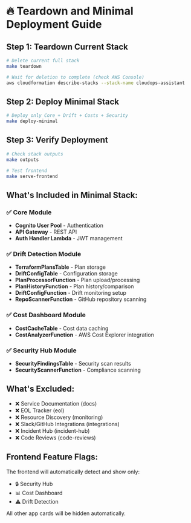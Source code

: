 # 🔥 Teardown and Minimal Deployment Guide

## Step 1: Teardown Current Stack
```bash
# Delete current full stack
make teardown

# Wait for deletion to complete (check AWS Console)
aws cloudformation describe-stacks --stack-name cloudops-assistant
```

## Step 2: Deploy Minimal Stack
```bash
# Deploy only Core + Drift + Costs + Security
make deploy-minimal
```

## Step 3: Verify Deployment
```bash
# Check stack outputs
make outputs

# Test frontend
make serve-frontend
```

## What's Included in Minimal Stack:

### ✅ Core Module
- **Cognito User Pool** - Authentication
- **API Gateway** - REST API
- **Auth Handler Lambda** - JWT management

### ✅ Drift Detection Module
- **TerraformPlansTable** - Plan storage
- **DriftConfigTable** - Configuration storage
- **PlanProcessorFunction** - Plan upload/processing
- **PlanHistoryFunction** - Plan history/comparison
- **DriftConfigFunction** - Drift monitoring setup
- **RepoScannerFunction** - GitHub repository scanning

### ✅ Cost Dashboard Module
- **CostCacheTable** - Cost data caching
- **CostAnalyzerFunction** - AWS Cost Explorer integration

### ✅ Security Hub Module
- **SecurityFindingsTable** - Security scan results
- **SecurityScannerFunction** - Compliance scanning

## What's Excluded:
- ❌ Service Documentation (docs)
- ❌ EOL Tracker (eol)
- ❌ Resource Discovery (monitoring)
- ❌ Slack/GitHub Integrations (integrations)
- ❌ Incident Hub (incident-hub)
- ❌ Code Reviews (code-reviews)

## Frontend Feature Flags:
The frontend will automatically detect and show only:
- 🔒 Security Hub
- 📊 Cost Dashboard
- ⚠️ Drift Detection

All other app cards will be hidden automatically.

